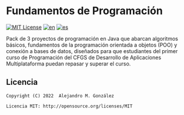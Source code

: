 # Fundamentos de Programación
[![MIT License](https://img.shields.io/badge/License-MIT-green.svg)](https://choosealicense.com/licenses/mit/)
[![en](https://img.shields.io/badge/lang-en-red.svg)](https://github.com/alejandroMAD/mvc-swing-drones/blob/main/README.md)
[![es](https://img.shields.io/badge/lang-es-yellow.svg)](https://github.com/alejandroMAD/coding-essentials/blob/main/README.es.md)

Pack de 3 proyectos de programación en Java que abarcan algoritmos básicos, fundamentos de la programación orientada a objetos (POO) y conexión a bases de datos, diseñados para que estudiantes del primer curso de Programación del CFGS de Desarrollo de Aplicaciones Multiplataforma puedan repasar y superar el curso.

Licencia
--------
    Copyright (C) 2022  Alejandro M. González
    
    Licencia MIT: http://opensource.org/licenses/MIT
